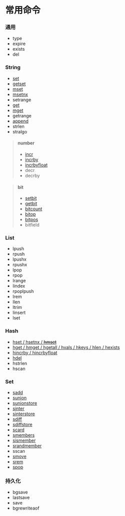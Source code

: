 # 常用命令

### 通用

- type
- expire
- exists
- del


### String

- [set](./String/set.md#set)
- [getset](./String/set.md#getset)
- [mset](./String/set.md#mset)
- [msetnx](./String/set.md#msetnx)
- setrange
- [get](./String/get.md#get)
- [mget](./String/get.md#mget)
- getrange
- [append](./String/append.md)
- strlen
- stralgo

> #### number
>
> - [incr](./String/number/incr.md#incr)
> - [incrby](./String/number/incr.md#incrby)
> - [incrbyfloat](./String/number/incr.md#incrbyfloat)
> - decr
> - decrby

> #### bit
>
> - [setbit](./String/bit/setbit.md)
> - [getbit](./String/bit/getbit.md)
> - [bitcount](./String/bit/bitcount.md)
> - [bitop](./String/bit/bitop.md)
> - [bitpos](./String/bit/bitpos.md)
> - bitfield


### List

- lpush
- rpush
- lpushx
- rpushx
- lpop
- rpop
- lrange
- lindex
- rpoplpush
- lrem
- llen
- ltrim
- linsert
- lset


### Hash

- [hset / hsetnx / ~~hmset~~](./hash/hset.md)
- [hget / hmget / hgetall / hvals / hkeys / hlen / hexists](./hash/hget.md)
- [hincrby / hincrbyfloat](./hash/hincrby.md)
- [hdel](./hash/hdel.md)
- hstrlen
- hscan


### Set

- [sadd](./Set/sadd.md)
- [sunion](./Set/sunion_sunionstore.md)
- [sunionstore](./Set/sunion_sunionstore.md)
- [sinter](./Set/sinter_sinterstore.md)
- [sinterstore](./Set/sinter_sinterstore.md)
- [sdiff](./Set/sdiff_sdiffstore.md)
- [sdiffstore](./Set/sdiff_sdiffstore.md)
- [scard](./Set/scard_smembers_sismember_srandmember.md)
- [smembers](./Set/scard_smembers_sismember_srandmember.md)
- [sismember](./Set/scard_smembers_sismember_srandmember.md)
- [srandmember](./Set/scard_smembers_sismember_srandmember.md)
- sscan
- [smove](./Set/smove.md)
- [srem](./Set/srem_spop.md)
- [spop](./Set/srem_spop.md)


### 持久化

- bgsave
- lastsave
- save
- bgrewriteaof
